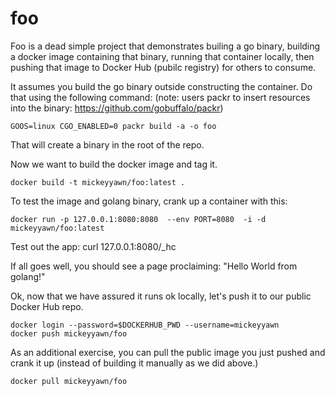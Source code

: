 # foo
Foo is a dead simple project that demonstrates builing a go binary, building
a docker image containing that binary, running that container locally, then
pushing that image to Docker Hub (pubilc registry) for others to consume.

It assumes you build the go binary outside constructing the container.  Do
that using the following command:  (note: users packr to insert resources
into the binary:  https://github.com/gobuffalo/packr)

    GOOS=linux CGO_ENABLED=0 packr build -a -o foo

That will create a binary in the root of the repo.

Now we want to build the docker image and tag it.

    docker build -t mickeyyawn/foo:latest .

To test the image and golang binary, crank up a container with this:


    docker run -p 127.0.0.1:8080:8080  --env PORT=8080  -i -d  mickeyyawn/foo:latest


Test out the app:   curl 127.0.0.1:8080/_hc

If all goes well, you should see a page proclaiming: "Hello World from golang!"

Ok, now that we have assured it runs ok locally, let's push it to our
public Docker Hub repo.


    docker login --password=$DOCKERHUB_PWD --username=mickeyyawn
    docker push mickeyyawn/foo

As an additional exercise, you can pull the public image you just pushed and
crank it up (instead of building it manually as we did above.)

    docker pull mickeyyawn/foo

